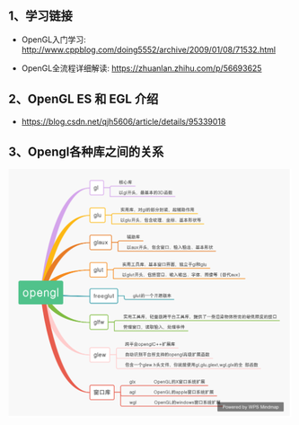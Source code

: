 ## 1、学习链接
* OpenGL入门学习: http://www.cppblog.com/doing5552/archive/2009/01/08/71532.html

* OpenGL全流程详细解读: https://zhuanlan.zhihu.com/p/56693625


## 2、OpenGL ES 和 EGL 介绍
* https://blog.csdn.net/qjh5606/article/details/95339018

## 3、Opengl各种库之间的关系
![avatar](./1.png)

